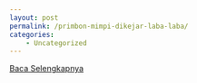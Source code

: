 ```yaml
---
layout: post
permalink: /primbon-mimpi-dikejar-laba-laba/
categories:
    - Uncategorized
---
```


[Baca Selengkapnya](/07)
